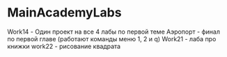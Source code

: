# MainAcademyLabs
Work14 - Один проект на все 4 лабы по первой теме
Аэропорт - финал по первой главе (работают команды меню 1, 2 и q)
Work21 - лаба про книжки
work22 - рисование квадрата
